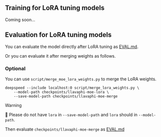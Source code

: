 ## Training for LoRA tuning models
Coming soon...

## Evaluation for LoRA tuning models

You can evaluate the model directly after LoRA tuning as [EVAL.md](../docs/EVAL.md).

Or you can evaluate it after merging weights as follows.

### Optional

You can use `script/merge_moe_lora_weights.py` to merge the LoRA weights.

```Shell
deepspeed --include localhost:0 script/merge_lora_weights.py \
	--model-path checkpoints/llavaphi-moe-lora \
	--save-model-path checkpoints/llavaphi-moe-merge
```

> [!Warning]
> 🚨 Please do not have `lora` in `--save-model-path` and `lora` should in `--model-path`.


Then evaluate `checkpoints/llavaphi-moe-merge` as [EVAL.md](../docs/EVAL.md)

